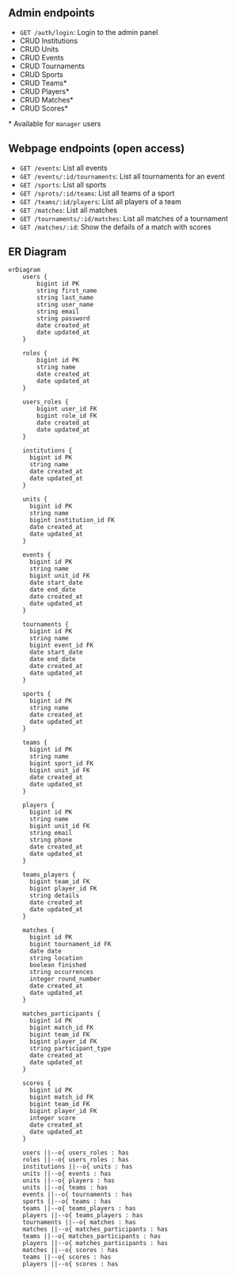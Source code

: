 
## Admin endpoints

- `GET /auth/login`: Login to the admin panel
- CRUD Institutions
- CRUD Units
- CRUD Events
- CRUD Tournaments
- CRUD Sports
- CRUD Teams*
- CRUD Players*
- CRUD Matches*
- CRUD Scores*

\* Available for `manager` users

## Webpage endpoints (open access)

- `GET /events`: List all events
- `GET /events/:id/tournaments`: List all tournaments for an event
- `GET /sports`: List all sports
- `GET /sprots/:id/teams`: List all teams of a sport
- `GET /teams/:id/players`: List all players of a team
- `GET /matches`: List all matches
- `GET /tournaments/:id/matches`: List all matches of a tournament
- `GET /matches/:id`: Show the defails of a match with scores 

## ER Diagram

```mermaid
erDiagram
    users {
        bigint id PK
        string first_name
        string last_name
        string user_name
        string email
        string password
        date created_at
        date updated_at
    }
    
    roles {
        bigint id PK
        string name
        date created_at
        date updated_at
    }
    
    users_roles {
        bigint user_id FK
        bigint role_id FK
        date created_at
        date updated_at
    }

    institutions {
      bigint id PK
      string name
      date created_at
      date updated_at
    }

    units {
      bigint id PK
      string name
      bigint institution_id FK
      date created_at
      date updated_at
    }

    events {
      bigint id PK
      string name
      bigint unit_id FK
      date start_date
      date end_date
      date created_at
      date updated_at
    }

    tournaments {
      bigint id PK
      string name
      bigint event_id FK
      date start_date
      date end_date
      date created_at
      date updated_at
    }

    sports {
      bigint id PK
      string name
      date created_at
      date updated_at
    }

    teams {
      bigint id PK
      string name
      bigint sport_id FK
      bigint unit_id FK
      date created_at
      date updated_at
    }

    players {
      bigint id PK
      string name
      bigint unit_id FK
      string email
      string phone
      date created_at
      date updated_at
    }

    teams_players {
      bigint team_id FK
      bigint player_id FK
      string details
      date created_at
      date updated_at
    }

    matches {
      bigint id PK
      bigint tournament_id FK
      date date
      string location
      boolean finished
      string occurrences
      integer round_number
      date created_at
      date updated_at
    }

    matches_participants {
      bigint id PK
      bigint match_id FK
      bigint team_id FK
      bigint player_id FK
      string participant_type
      date created_at
      date updated_at
    }

    scores {
      bigint id PK
      bigint match_id FK
      bigint team_id FK
      bigint player_id FK
      integer score
      date created_at
      date updated_at
    }

    users ||--o{ users_roles : has
    roles ||--o{ users_roles : has
    institutions ||--o{ units : has
    units ||--o{ events : has
    units ||--o{ players : has
    units ||--o{ teams : has
    events ||--o{ tournaments : has
    sports ||--o{ teams : has
    teams ||--o{ teams_players : has
    players ||--o{ teams_players : has
    tournaments ||--o{ matches : has
    matches ||--o{ matches_participants : has
    teams ||--o{ matches_participants : has
    players ||--o{ matches_participants : has
    matches ||--o{ scores : has
    teams ||--o{ scores : has
    players ||--o{ scores : has
```